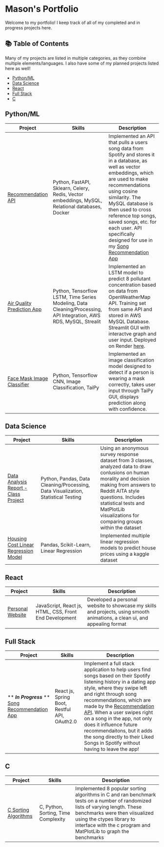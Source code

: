 # Mason's Portfolio
Welcome to my portfolio! I keep track of all of my completed and in progress projects here.

## 📚 Table of Contents
Many of my projects are listed in multiple categories, as they combine multiple elements/languages. I also have some of my planned projects listed here as well!
+ [Python/ML](#pythonml)
+ [Data Science](#data-science)
+ [React](#react)
+ [Full Stack](#full-stack)
+ [C](#c)

## Python/ML
| Project | Skills | Description |
| --- | --- | --- |
| [Recommendation API](https://github.com/04mscott/Recommendation-API) | Python, FastAPI, Sklearn, Celery, Redis, Vector embeddings, MySQL, Relational databases, Docker | Implemented an API that pulls a users song data from Spotify and stores it in a database, as well as vector embeddings, which are used to make recommendations using cosine similarity. The MySQL database is then used to cross reference top songs, saved songs, etc. for each user. API specifically designed for use in my [Song Recommendation App](https://github.com/04mscott/Song-Recommendation-App) |
| [Air Quality Prediction App](https://github.com/04mscott/Air-Quality-App/blob/main/README.md) | Python, Tensorflow LSTM, Time Series Modeling, Data Cleaning/Processing, API Integration, AWS RDS, MySQL, Strealit | Implemented an LSTM model to predict 8 pollutant concentration based on data from OpenWeatherMap API. Training set from same API and stored in AWS MySQL Database. Streamlit GUI with interactve graph and user input. Deployed on Render [here](https://air-quality-app-wr4z.onrender.com/). |
| [Face Mask Image Classifier](https://github.com/04mscott/Face-Mask-Image-Classification) | Python, Tensorflow CNN, Image Classification, TaiPy | Implemented an image classification model designed to detect if a person is wearing a mask correctly, takes user input through TaiPy GUI, displays prediction along with confidence. |

## Data Science
| Project | Skills | Description |
| --- | --- | --- |
| [Data Analysis Report - Class Project](https://masonscott.net/static/media/HW%203%20Report%20-%20Mason%20Scott.bc9e7591820ff485558a.pdf) | Python, Pandas, Data Cleaning/Processing, Data Visualization, Statistical Testing | Using an anonymous survey response dataset from 3 classes, analyzed data to draw conlusions on human morality and decision making from answers to Reddit AITA style questions. Includes statistical tests and MatPlotLib visualizations for comparing groups within the dataset |
| [Housing Cost Linear Regression Model](https://github.com/04mscott/Housing-Price-Prediction-Model-) | Pandas, Scikit-Learn, Linear Regression | Implemented multiple linear regression models to predict house prices using a kaggle dataset |

## React
| Project | Skills | Description |
| --- | --- | --- |
| [Personal Website](https://masonscott.net/) | JavaScript, React js, HTML, CSS, Front End Development | Developed a personal website to showcase my skills and projects, using smooth animations, a clean ui, and appealing format |

## Full Stack
| Project | Skills | Description |
| --- | --- | --- |
| ** ***In Progress*** ** [Song Recommendation App](https://github.com/04mscott/Song-Recommendation-App) | React js, Spring Boot, Restful API, OAuth2.0 | Implement a full stack application to help users find songs based on their Spotify listening history in a dating app style, where they swipe left and right through song recommendations, which are made by the [Recommendation API](https://github.com/04mscott/Recommendation-API). When a user swipes right on a song in the app, not only does it influence future recommendaitons, but it adds the song directly to their Liked Songs in Spotify without having to leave the app! |

## C
| Project | Skills | Description |
| --- | --- | --- |
| [C Sorting Algorithms](https://github.com/04mscott/Sorting-Functions-C-) | C, Python, Sorting, Time Complexity | Implemented 8 popular sorting algorithms in C and ran benchmark tests on a number of randomized lists of varying length. These benchmarks were then viisualized using the ctypes library to interface with the c program and MatPlotLib to graph the benchmarks |
